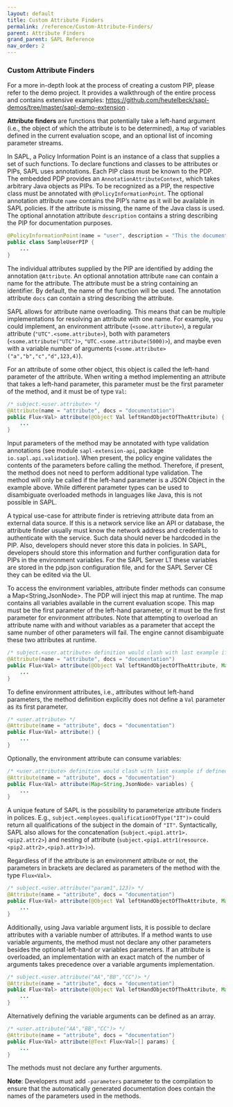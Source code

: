 ```yaml
---
layout: default
title: Custom Attribute Finders
permalink: /reference/Custom-Attribute-Finders/
parent: Attribute Finders
grand_parent: SAPL Reference
nav_order: 2
---
```


### Custom Attribute Finders

For a more in-depth look at the process of creating a custom PIP, please refer to the demo project. It provides a walkthrough of the entire process and contains extensive examples: <https://github.com/heutelbeck/sapl-demos/tree/master/sapl-demo-extension> .

**Attribute finders** are functions that potentially take a left-hand argument (i.e., the object of which the attribute is to be determined), a `Map` of variables defined in the current evaluation scope, and an optional list of incoming parameter streams.

In SAPL, a Policy Information Point is an instance of a class that supplies a set of such functions. To declare functions and classes to be attributes or PIPs, SAPL uses annotations. Each PIP class must be known to the PDP. The embedded PDP provides an `AnnotationAttributeContext`, which takes arbitrary Java objects as PIPs. To be recognized as a PIP, the respective class must be annotated with `@PolicyInformationPoint`. The optional annotation attribute `name` contains the PIP’s name as it will be available in SAPL policies. If the attribute is missing, the name of the Java class is used. The optional annotation attribute `description` contains a string describing the PIP for documentation purposes.

```java
@PolicyInformationPoint(name = "user", description = "This the documentation of the PIP")
public class SampleUserPIP {
    ...
}
```

The individual attributes supplied by the PIP are identified by adding the annotation `@Attribute`. An optional annotation attribute `name` can contain a name for the attribute. The attribute must be a string containing an identifier. By default, the name of the function will be used. The annotation attribute `docs` can contain a string describing the attribute.

SAPL allows for attribute name overloading. This means that can be multiple implementations for resolving an attribute with one name. For example, you could implement, an environment attribute (`<some.attribute>`), a regular attribute (`"UTC".<some.attribute>`), both with parameters (`<some.attribute("UTC")>`, `"UTC.<some.attribute(5000)>`), and maybe even with a variable number of arguments (`<some.attribute>("a","b","c","d",123,4)`).

For an attribute of some other object, this object is called the left-hand parameter of the attribute. When writing a method implementing an attribute that takes a left-hand parameter, this parameter must be the first parameter of the method, and it must be of type `Val`:

```java
/* subject.<user.attribute> */
@Attribute(name = "attribute", docs = "documentation")
public Flux<Val> attribute(@Object Val leftHandObjectOfTheAttribute) {
    ...
}
```

Input parameters of the method may be annotated with type validation annotations (see module `sapl-extension-api`, package `io.sapl.api.validation`). When present, the policy engine validates the contents of the parameters before calling the method. Therefore, if present, the method does not need to perform additional type validation. The method will only be called if the left-hand parameter is a JSON Object in the example above. While different parameter types can be used to disambiguate overloaded methods in languages like Java, this is not possible in SAPL.

A typical use-case for attribute finder is retrieving attribute data from an external data source. If this is a network service like an API or database, the attribute finder usually must know the network address and credentials to authenticate with the service. Such data should never be hardcoded in the PIP. Also, developers should never store this data in policies. In SAPL, developers should store this information and further configuration data for PIPs in the environment variables. For the SAPL Server LT these variables are stored in the pdp.json configuration file, and for the SAPL Server CE they can be edited via the UI.

To access the environment variables, attribute finder methods can consume a Map<String,JsonNode>. The PDP will inject this map at runtime. The map contains all variables available in the current evaluation scope. This map must be the first parameter of the left-hand parameter, or it must be the first parameter for environment attributes. Note that attempting to overload an attribute name with and without variables as a parameter that accept the same number of other parameters will fail. The engine cannot disambiguate these two attributes at runtime.

```java
/* subject.<user.attribute> definition would clash with last example if defined at the same time in the same PIP*/
@Attribute(name = "attribute", docs = "documentation")
public Flux<Val> attribute(@Object Val leftHandObjectOfTheAttribute, Map<String,JsonNode> variables) {
    ...
}
```

To define environment attributes, i.e., attributes without left-hand parameters, the method definition explicitly does not define a `Val` parameter as its first parameter.

```java
/* <user.attribute> */
@Attribute(name = "attribute", docs = "documentation")
public Flux<Val> attribute() {
    ...
}
```

Optionally, the environment attribute can consume variables:

```java
/* <user.attribute> definition would clash with last example if defined at the same time in the same PIP */
@Attribute(name = "attribute", docs = "documentation")
public Flux<Val> attribute(Map<String,JsonNode> variables) {
    ...
}
```

A unique feature of SAPL is the possibility to parameterize attribute finders in polices. E.g., `subject.<employees.qualificationOfType("IT")>` could return all qualifications of the subject in the domain of `"IT"`. Syntactically, SAPL also allows for the concatenation (`subject.<pip1.attr1>.<pip2.attr2>`) and nesting of attribute (`subject.<pip1.attr1(resource.<pip2.attr2>,<pip3.attr3>)>`).

Regardless of if the attribute is an environment attribute or not, the parameters in brackets are declared as parameters of the method with the type `Flux<Val>`.

```java
/* subject.<user.attribute("param1",123)> */
@Attribute(name = "attribute", docs = "documentation")
public Flux<Val> attribute(@Object Val leftHandObjectOfTheAttribute, Map<String,JsonNode> variables, @Text Flux<Val> param1, @Number Flux<Val> param2) {
    ...
}
```

Additionally, using Java variable argument lists, it is possible to declare attributes with a variable number of attributes. If a method wants to use variable arguments, the method must not declare any other parameters besides the optional left-hand or variables parameters. If an attribute is overloaded, an implementation with an exact match of the number of arguments takes precedence over a variable arguments implementation.

```java
/* subject.<user.attribute("AA","BB","CC")> */
@Attribute(name = "attribute", docs = "documentation")
public Flux<Val> attribute(@Object Val leftHandObjectOfTheAttribute, Map<String,JsonNode> variables, @Text Flux<Val>... params) {
    ...
}
```

Alternatively defining the variable arguments can be defined as an array.

```java
/* <user.attribute("AA","BB","CC")> */
@Attribute(name = "attribute", docs = "documentation")
public Flux<Val> attribute(@Text Flux<Val>[] params) {
    ...
}
```

The methods must not declare any further arguments.

**Note**: Developers must add `-parameters` parameter to the compilation to ensure that the automatically generated documentation does contain the names of the parameters used in the methods.
